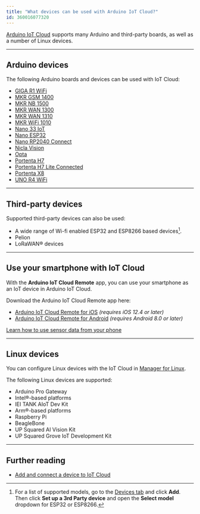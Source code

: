 ```yaml
---
title: "What devices can be used with Arduino IoT Cloud?"
id: 360016077320
---
```


[Arduino IoT Cloud](https://create.arduino.cc/iot/) supports many Arduino and third-party boards, as well as a number of Linux devices.

---

## Arduino devices

The following Arduino boards and devices can be used with IoT Cloud:

* [GIGA R1 WiFi](https://docs.arduino.cc/hardware/giga-r1-wifi)
* [MKR GSM 1400](https://docs.arduino.cc/hardware/mkr-gsm-1400)
* [MKR NB 1500](https://docs.arduino.cc/hardware/mkr-nb-1500)
* [MKR WAN 1300](https://docs.arduino.cc/hardware/mkr-wan-1300)
* [MKR WAN 1310](https://docs.arduino.cc/hardware/mkr-wan-1310)
* [MKR WiFi 1010](https://docs.arduino.cc/hardware/mkr-wifi-1010)
* [Nano 33 IoT](https://docs.arduino.cc/hardware/nano-33-iot)
* [Nano ESP32](https://docs.arduino.cc/hardware/nano-esp32)
* [Nano RP2040 Connect](https://docs.arduino.cc/hardware/nano-rp2040-connect)
* [Nicla Vision](https://docs.arduino.cc/hardware/nicla-vision)
* [Opta](https://docs.arduino.cc/hardware/opta)
* [Portenta H7](https://docs.arduino.cc/hardware/portenta-h7)
* [Portenta H7 Lite Connected](https://docs.arduino.cc/hardware/portenta-h7-lite-connected)
* [Portenta X8](https://docs.arduino.cc/hardware/portenta-x8)
* [UNO R4 WiFi](https://docs.arduino.cc/hardware/uno-r4-wifi)

---

## Third-party devices

Supported third-party devices can also be used:

* A wide range of Wi-fi enabled ESP32 and ESP8266 based devices[^3rd-party-support].
* Pelion
* LoRaWAN® devices

[^3rd-party-support]: For a list of supported models, go to the [Devices tab](https://create.arduino.cc/iot/devices) and click **Add**. Then click **Set up a 3rd Party device** and open the **Select model** dropdown for ESP32 or ESP8266.

---

## Use your smartphone with IoT Cloud

With the **Arduino IoT Cloud Remote** app, you can use your smartphone as an IoT device in Arduino IoT Cloud.

Download the Arduino IoT Cloud Remote app here:

* <a class="link-external" href="https://apps.apple.com/us/app/arduino-iot-cloud-remote/id1514358431">Arduino IoT Cloud Remote for iOS</a> _(requires iOS 12.4 or later)_
* <a class="link-external" href="https://play.google.com/store/apps/details?id=cc.arduino.cloudiot">Arduino IoT Cloud Remote for Android</a>  _(requires Android 8.0 or later)_

[^ios-compat]: requires iOS 12.4 or later If you are using Android, version 8.0 or later is required. Make sure the iOS or Android version on your device is up to date before downloading the app.

<a class="link-chevron-right" href="https://docs.arduino.cc/arduino-cloud/tutorials/iot-remote-phone-sensors">Learn how to use sensor data from your phone</a>

---

## Linux devices

You can configure Linux devices with the IoT Cloud in [Manager for Linux](https://create.arduino.cc/getting-started/#cloud-devices).

The following Linux devices are supported:

* Arduino Pro Gateway
* Intel®-based platforms
* IEI TANK AIoT Dev Kit
* Arm®-based platforms
* Raspberry Pi
* BeagleBone
* UP Squared AI Vision Kit
* UP Squared Grove IoT Development Kit

---

## Further reading

* [Add and connect a device to IoT Cloud](https://support.arduino.cc/hc/en-us/articles/360016495559-Add-and-connect-a-device-to-IoT-Cloud)

